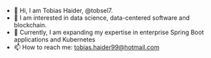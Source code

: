 - 👋 Hi, I am Tobias Haider, @tobsel7.
- 👀 I am interested in data science, data-centered software and blockchain.
- 🌱 Currently, I am expanding my expertise in enterprise Spring Boot applications and Kubernetes
- 📫 How to reach me: tobias.haider99@hotmail.com
